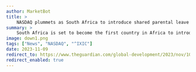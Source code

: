 ```yaml
---
author: MarketBot
title: >
    NASDAQ plummets as South Africa to introduce shared parental leave after landmark judgment
summary: >
    South Africa is set to become the first country in Africa to introduce <a href="https://www.worldpolicycenter.org/policies/how-much-shared-parental-leave-is-available">shared parental leave </a>after a high court ruled that both parents must have the right to time off after the birth of a baby or adopting a child.
image: down1.png
tags: ["News", "NASDAQ", "^IXIC"]
date: 2023-11-09
redirect_to: https://www.theguardian.com/global-development/2023/nov/10/south-africa-to-introduce-shared-parental-leave-after-landmark-judgment
redirect_enabled: true
---
```

